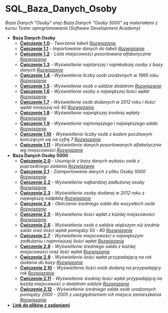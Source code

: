 # SQL_Baza_Danych_Osoby
_Baza Danych "Osoby" oraz Baza Danych "Osoby 5000" są materiałami z kursu Tester oprogramowania (Software Development Academy)_

* **Baza Danych Osoby**
  * **[Ćwiczenie 1.0](https://drive.google.com/file/d/1ZKg9u0ZVxvd9u4V7TJZnDVd29veKepdX/view?usp=sharing)**  _- Tworzenie tabeli_ _[Rozwiązanie](https://drive.google.com/file/d/1eMh32v-wkt0PyBftkOt0QzWPzSEd90ox/view?usp=sharing)_
  * **[Ćwiczenie 1.1](https://drive.google.com/file/d/1ygpXKQuQ62UHDpx0EBDAcg3bx6gIgC5J/view?usp=sharing)**  _- Importowanie danych do tabeli_ _[Rozwiązanie](https://drive.google.com/file/d/1uRguN7HkJ8oxQNIJ2Wlkw21rWLdXYDk0/view?usp=sharing)_
  * **[Ćwiczenie 1.2](https://drive.google.com/file/d/12dgzDq6ovG-Z7mLJYjMZCR5Zw-eUG-Bc/view?usp=sharing)**  _- Lista miejscowości posortowana alfabetycznie_ _[Rozwiązanie](https://drive.google.com/file/d/1ng5bCzbVzJf7Uv14njjYJYylXY-NsH7L/view?usp=sharing)_
  * **[Ćwiczenie 1.3](https://drive.google.com/file/d/1PwNoSedMabt1caQ6aivvXAr4do8snuBn/view?usp=sharing)**  _- Wyświetlenie najstarszej i najmłodszej osoby z bazy danych_ _[Rozwiązanie](https://drive.google.com/file/d/1ZuSWKgQbdm0jRyNAntk6cNbWZ5e6HmB1/view?usp=sharing)_
  * **[Ćwiczenie 1.4](https://drive.google.com/file/d/124eYBGaz3VCE1winU7-3SrsJ96Bopj3R/view?usp=sharing)**  _- Wyświetlenie liczby osób urodzonych w 1995 roku_ _[Rozwiązanie](https://drive.google.com/file/d/1AwfZq2BzSCQWLwDjngicfi8QjHERZlnp/view?usp=sharing)_
  * **[Ćwiczenie 1.5](https://drive.google.com/file/d/1c1pYRaI9r_QboHcgcLZ1xvJP3yktD9yl/view?usp=sharing)**  _- Wyświetlenie osób o saldzie dodatnim_ _[Rozwiązanie](https://drive.google.com/file/d/1W5BXNymCgb3cc80kU1puFBAzNoEISG3M/view?usp=sharing)_
  * **[Ćwiczenie 1.6](https://drive.google.com/file/d/1QC9HSS3u8RGZ6nsiO4F9oyS9vJl_-NDc/view?usp=sharing)**  _- Wyświetlenie osoby o największej ilości wpłat_ _[Rozwiązanie](https://drive.google.com/file/d/10eCMU9zy9iLh-EdSNUDKMbZ6nyYVF565/view?usp=sharing)_
  * **[Ćwiczenie 1.7](https://drive.google.com/file/d/1yjW3cdZfbi_ypCMfaYygpm3rfJn7e8Rx/view?usp=sharing)**  _- Wyświetlenie osób dodanych w 2012 roku i ilości wpłat mniejszej niż 40_ _[Rozwiązanie](https://drive.google.com/file/d/1s2anZBq7-H5vCTkkEshm7Ke686yJrHlG/view?usp=sharing)_
  * **[Ćwiczenie 1.8](https://drive.google.com/file/d/19FeTOZt_ep-8-ydC3fyfrB5P7rNhSlBS/view?usp=sharing)**  _- Wyświetlenie największej średniej wpłaty_ _[Rozwiązanie](https://drive.google.com/file/d/1a2VDOAmFmELjXAY9tEK5PNJdrdqsE90-/view?usp=sharing)_
  * **[Ćwiczenie 1.9](https://drive.google.com/file/d/1aFzjwkzQLI-favfYJmP9cfpe_j2_sBlh/view?usp=sharing)**  _- Wyświetlenie najmniejszego i największego salda_ _[Rozwiązanie](https://drive.google.com/file/d/1_7DMzLhJ8Wm4PJEz1BJ-u5EF_PboqeU2/view?usp=sharing)_
  * **[Ćwiczenie 1.10](https://drive.google.com/file/d/1FhG8TRVaHWA91i0IU6mR3V-eyUgMxGyb/view?usp=sharing)** _- Wyświetlenie liczby osób z kodem pocztowym kończącym się na cyfrę 7_  _[Rozwiązanie](https://drive.google.com/file/d/1fp5STDa75WgC0C8KDj53UTJ2EM41vFjx/view?usp=sharing)_
  * **[Ćwiczenie 1.11](https://drive.google.com/file/d/19OSqIwX4u2cdTV218YR03e3oow2YeMWE/view?usp=sharing)** _- Wyświetlenie danych posortowanych alfabetycznie wg miejscowości_ _[Rozwiązanie](https://drive.google.com/file/d/1i9sRX9flUA-XupIBhzt-xR_NV9njjsuG/view?usp=sharing)_
* **Baza Danych Osoby 5000**
  * **[Ćwiczenie 2.0](https://drive.google.com/file/d/1xZRa1ui1w2FtRWO8CRwyiIrxX50djLfb/view?usp=sharing)** _- Usunięcie z bazy danych wykazu osób z poprzedniego zadania_ _[Rozwiązanie](https://drive.google.com/file/d/1JkG7ynaRcK2p6sHtaMI3d7UQoOonNG0I/view?usp=sharing)_
  * **[Ćwiczenie 2.1](https://drive.google.com/file/d/1YdRNkrfdNU0awiA4_Pow_GsqaCc2JpMQ/view?usp=sharing)** _- Zaimportowanie danych z pliku Osoby 5000_ _[Rozwiązanie](https://drive.google.com/file/d/1w5ffS7XXx4hFxi6ph_0pMzdbXTTS9K7d/view?usp=sharing)_
  * **[Ćwiczenie 2.2](https://drive.google.com/file/d/1LuW-8faaGtNUwhXCPk4RAeIcbv0phBM5/view?usp=sharing)** _- Wyświetlenie najbardziej zadłużonej osoby_ _[Rozwiązanie](https://drive.google.com/file/d/18t8zJ-WFTjbMQTDUNiH1LXJ3vePu7gDP/view?usp=sharing)_
  * **[Ćwiczenie 2.3](https://drive.google.com/file/d/1i3TWRFE2oGY9Sx1ApbFjabGz8BDB8f9f/view?usp=sharing)** _- Wyświetlenie osoby dodanej w 2012 roku z największą nadpłatą_ _[Rozwiązanie](https://drive.google.com/file/d/1mp8fjtRf294VscYBF4xtFO1HTwbq1DHG/view?usp=sharing)_
  * **[Ćwiczenie 2.4](https://drive.google.com/file/d/1Nm1-WEbavCKChgbRBmq7lCmOwA7LA6vw/view?usp=sharing)** _- Obliczenie średniego salda dla wszystkich osób_ _[Rozwiązanie](https://drive.google.com/file/d/1n5vneDoOFfYQpcJW2HQ4zJIut0yt72Mq/view?usp=sharing)_
  * **[Ćwiczenie 2.5](https://drive.google.com/file/d/1NRiVLpkyJZAKygpq_RC4GlW_GjwLIjaa/view?usp=sharing)** _- Wyświetlenie ilości wpłat z każdej miejscowości_ _[Rozwiązanie](https://drive.google.com/file/d/1htHvKUJ8t54fMYX1_uezbNMPPaurVmdy/view?usp=sharing)_
  * **[Ćwiczenie 2.6](https://drive.google.com/file/d/19By5noaUhvj5Luj0-UMIS8p-N72Lj-nc/view?usp=sharing)** _- Wyświetlenie osób o saldzie większym niż średnie saldo oraz ilości wpłat pomiędzy 50 - 80_ _[Rozwiązanie](https://drive.google.com/file/d/1w81cMIXIfxlO2fTlEfXqWG0efsfPIqtE/view?usp=sharing)_
  * **[Ćwiczenie 2.7](https://drive.google.com/file/d/1PpL6o-QSFBnBI3qVSxLmNBzXkTwteTzV/view?usp=sharing)** _- Wyświetlenie miejscowości o największym zadłużeniu i najmniejszej ilości wpłat_ _[Rozwiązanie](https://drive.google.com/file/d/1yVdCSzoVuxq7aB5Cwp5WiQ9JCULk3Ny3/view?usp=sharing)_
  * **[Ćwiczenie 2.8](https://drive.google.com/file/d/17sTedi5eL6zplMtcxeUcl-YydGeuq2eG/view?usp=sharing)** _- Wyświetlenie średniego salda z każdej miejscowości oraz ilość wpłat_ _[Rozwiązanie](https://drive.google.com/file/d/1KJOS0CcWxBbqwZse9OD0savy--FXvyQD/view?usp=sharing)_
  * **[Ćwiczenie 2.9](https://drive.google.com/file/d/1sgqaZqlp9vCD7RkpdYt8V_lkeJUjnMr4/view?usp=sharing)** _- Wyświetlenie ilości wpłat przypadającą na rok dodania do bazy_ _[Rozwiązanie](https://drive.google.com/file/d/1q94i2xcj_IVW1CtmdaGEM-fMy69SQwMI/view?usp=sharing)_
  * **[Ćwiczenie 2.10](https://drive.google.com/file/d/1QCkWADDS63CbvD4GjngX6l6gX44A9PnQ/view?usp=sharing)** _- Wyświetlenie ilości osób dodaną na przypadający rok_ _[Rozwiązanie](https://drive.google.com/file/d/1ImSrGH1RKuJecUFbyHy-LzJ1CS8Zw5nM/view?usp=sharing)_
  * **[Ćwiczenie 2.11](https://drive.google.com/file/d/1zjEvSX4m4AOtRxNzs7hyW5JPhrYYEesG/view?usp=sharing)** _- Wyświetlenie średniej ilości wpłat przypadającą na każdą miejscowość o dodatnim saldzie_ _[Rozwiązanie](https://drive.google.com/file/d/1P35Ze8slLWRU7gaalE2Pv2xNzR8V-AZQ/view?usp=sharing)_
  * **[Ćwiczenie 2.12](https://drive.google.com/file/d/1ZmIdWBWi6sVB6ZgOzz4c3B002giKdEG_/view?usp=sharing)** _- Wyświetlenie średniego salda osób urodzonych pomiędzy 2000 - 2005 z uwzględnieniem ich miejsca zamieszkania_ _[Rozwiązanie](https://drive.google.com/file/d/13h7JgpaPHmLS6BB1bkunX_6UkTt-3_4b/view?usp=sharing)_
* **[Link do plików z zadaniami]()**
